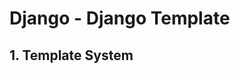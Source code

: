 # Django - Django Template

## 1. Template System
                                                                                                                                                                                                                                                                                                                                                                                                                      